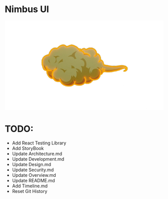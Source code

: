 # Nimbus UI

![Nimbus Cloud](./meta/media/nimbus.png)

# TODO:

- Add React Testing Library
- Add StoryBook
- Update Architecture.md
- Update Development.md
- Update Design.md
- Update Security.md
- Update Overview.md
- Update README.md
- Add Timeline.md
- Reset Git History
